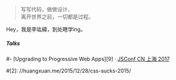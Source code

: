 > 写写代码，做做设计，  
> 离开世界之前，一切都是过程。

Hey，我是李竑緯，到处瞎学ing。

##### Talks

#- [Upgrading to Progressive Web Apps][9] · [JSConf CN 上海 2017](http://2017.jsconf.cn/)

#[2]: //huangxuan.me/2015/12/28/css-sucks-2015/
